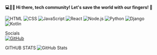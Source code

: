 **💻🚀🔧 Hi there, tech community! Let's save the world with our fingers! 👋**

![HTML](https://img.shields.io/badge/HTML-E34F26?style=flat-square&logo=html5&logoColor=white&labelColor=black)
![CSS](https://img.shields.io/badge/CSS-1572B6?style=flat-square&logo=css3&logoColor=white&labelColor=black)
![JavaScript](https://img.shields.io/badge/JavaScript-F7DF1E?style=flat-square&logo=javascript&logoColor=black)
![React](https://img.shields.io/badge/React-61DAFB?style=flat-square&logo=react&logoColor=black)
![Node.js](https://img.shields.io/badge/Node.js-339933?style=flat-square&logo=node.js&logoColor=white)
![Python](https://img.shields.io/badge/Python-3776AB?style=flat-square&logo=python&logoColor=white)
![Django](https://img.shields.io/badge/Django-092E20?style=flat-square&logo=django&logoColor=white)
![Kotlin](https://img.shields.io/badge/Kotlin-7F52FF?style=flat-square&logo=kotlin&logoColor=white)




Socials  
[![GitHub](https://img.shields.io/badge/GitHub-%23181717.svg?style=flat&logo=github&logoColor=white)](https://github.com/[damiancodes])

GITHUB STATS
![GitHub Stats](https://github-readme-stats.vercel.app/api?username=damiancodes&show_icons=true&theme=gruvbox&border_radius=20)


